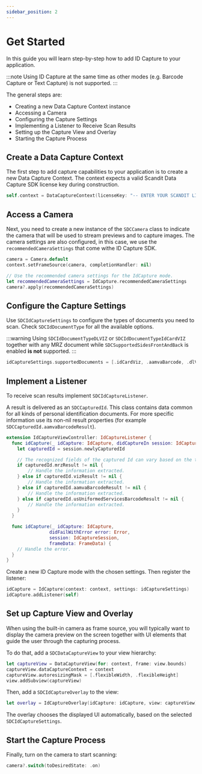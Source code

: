 ```yaml
---
sidebar_position: 2
---
```


# Get Started

In this guide you will learn step-by-step how to add ID Capture to your application.

:::note
Using ID Capture at the same time as other modes (e.g. Barcode Capture or Text Capture) is not supported.
:::

The general steps are:

- Creating a new Data Capture Context instance
- Accessing a Camera
- Configuring the Capture Settings
- Implementing a Listener to Receive Scan Results
- Setting up the Capture View and Overlay
- Starting the Capture Process

## Create a Data Capture Context

The first step to add capture capabilities to your application is to create a new Data Capture Context. The context expects a valid Scandit Data Capture SDK license key during construction.

```swift
self.context = DataCaptureContext(licenseKey: "-- ENTER YOUR SCANDIT LICENSE KEY HERE --")
```

## Access a Camera

Next, you need to create a new instance of the `SDCCamera` class to indicate the camera that will be used to stream previews and to capture images. The camera settings are also configured, in this case, we use the `recommendedCameraSettings` that come withe ID Capture SDK.

```swift
camera = Camera.default
context.setFrameSource(camera, completionHandler: nil)

// Use the recommended camera settings for the IdCapture mode.
let recommendedCameraSettings = IdCapture.recommendedCameraSettings
camera?.apply(recommendedCameraSettings)
```

## Configure the Capture Settings

Use `SDCIdCaptureSettings` to configure the types of documents you need to scan. Check `SDCIdDocumentType` for all the available options.

:::warning
Using `SDCIdDocumentTypeDLVIZ` or `SDCIdDocumentTypeIdCardVIZ` together with any MRZ document while `SDCSupportedSidesFrontAndBack` is enabled **is not** supported.
:::

```swift
idCaptureSettings.supportedDocuments = [.idCardViz, .aamvaBarcode, .dlViz]
```

## Implement a Listener

To receive scan results implement `SDCIdCaptureListener`.

A result is delivered as an `SDCCapturedId`. This class contains data common for all kinds of personal identification documents. For more specific information use its non-nil result properties (for example `SDCCapturedId.aamvaBarcodeResult`).

```swift
extension IdCaptureViewController: IdCaptureListener {
  func idCapture(_ idCapture: IdCapture, didCaptureIn session: IdCaptureSession, frameData: FrameData) {
    let capturedId = session.newlyCapturedId

    // The recognized fields of the captured Id can vary based on the type.
    if capturedId.mrzResult != nil {
        // Handle the information extracted.
    } else if capturedId.vizResult != nil {
        // Handle the information extracted.
    } else if capturedId.aamvaBarcodeResult != nil {
        // Handle the information extracted.
    } else if capturedId.usUniformedServicesBarcodeResult != nil {
        // Handle the information extracted.
    }
  }

  func idCapture(_ idCapture: IdCapture,
                didFailWithError error: Error,
                session: IdCaptureSession,
                frameData: FrameData) {
    // Handle the error.
  }
}
```

Create a new ID Capture mode with the chosen settings. Then register the listener:

```swift
idCapture = IdCapture(context: context, settings: idCaptureSettings)
idCapture.addListener(self)
```

## Set up Capture View and Overlay

When using the built-in camera as frame source, you will typically want to display the camera preview on the screen together with UI elements that guide the user through the capturing process. 

To do that, add a `SDCDataCaptureView` to your view hierarchy:

```swift
let captureView = DataCaptureView(for: context, frame: view.bounds)
captureView.dataCaptureContext = context
captureView.autoresizingMask = [.flexibleWidth, .flexibleHeight]
view.addSubview(captureView)
```

Then, add a `SDCIdCaptureOverlay` to the view:

```swift
let overlay = IdCaptureOverlay(idCapture: idCapture, view: captureView)
```

The overlay chooses the displayed UI automatically, based on the selected `SDCIdCaptureSettings`.

## Start the Capture Process

Finally, turn on the camera to start scanning:

```swift
camera?.switch(toDesiredState: .on)
```